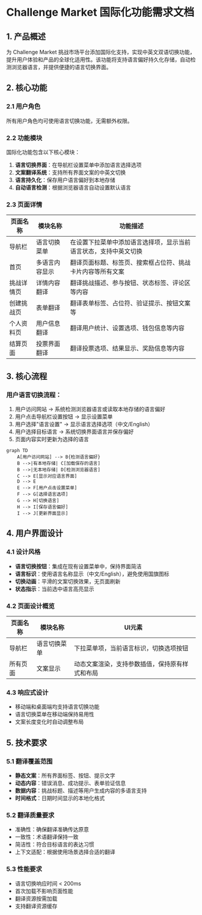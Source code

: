 # Challenge Market 国际化功能需求文档

## 1. 产品概述

为 Challenge Market 挑战市场平台添加国际化支持，实现中英文双语切换功能，提升用户体验和产品的全球化适用性。该功能将支持语言偏好持久化存储，自动检测浏览器语言，并提供便捷的语言切换界面。

## 2. 核心功能

### 2.1 用户角色
所有用户角色均可使用语言切换功能，无需额外权限。

### 2.2 功能模块

国际化功能包含以下核心模块：
1. **语言切换界面**：在导航栏设置菜单中添加语言选择选项
2. **文案翻译系统**：支持所有界面文案的中英文切换
3. **语言持久化**：保存用户语言偏好到本地存储
4. **自动语言检测**：根据浏览器语言自动设置默认语言

### 2.3 页面详情

| 页面名称 | 模块名称 | 功能描述 |
|---------|---------|---------|
| 导航栏 | 语言切换菜单 | 在设置下拉菜单中添加语言选择项，显示当前语言状态，支持中英文切换 |
| 首页 | 多语言内容显示 | 翻译页面标题、标签页、搜索框占位符、挑战卡片内容等所有文案 |
| 挑战详情页 | 详情内容翻译 | 翻译挑战描述、参与按钮、状态标签、评论区等内容 |
| 创建挑战页 | 表单翻译 | 翻译表单标签、占位符、验证提示、按钮文案等 |
| 个人资料页 | 用户信息翻译 | 翻译用户统计、设置选项、钱包信息等内容 |
| 结算页面 | 投票界面翻译 | 翻译投票选项、结果显示、奖励信息等内容 |

## 3. 核心流程

### 用户语言切换流程：
1. 用户访问网站 → 系统检测浏览器语言或读取本地存储的语言偏好
2. 用户点击导航栏设置按钮 → 显示设置菜单
3. 用户选择"语言设置" → 显示语言选择选项（中文/English）
4. 用户选择目标语言 → 系统切换界面语言并保存偏好
5. 页面内容实时更新为选择的语言

```mermaid
graph TD
    A[用户访问网站] --> B{检测语言偏好}
    B -->|有本地存储| C[加载保存的语言]
    B -->|无本地存储| D[检测浏览器语言]
    C --> E[显示对应语言界面]
    D --> E
    E --> F[用户点击设置菜单]
    F --> G[选择语言选项]
    G --> H[切换语言]
    H --> I[保存语言偏好]
    I --> J[更新界面显示]
```

## 4. 用户界面设计

### 4.1 设计风格
- **语言切换按钮**：集成在现有设置菜单中，保持界面简洁
- **语言标识**：使用语言名称显示（中文/English），避免使用国旗图标
- **切换动画**：平滑的文案切换效果，无页面刷新
- **状态指示**：当前选中语言高亮显示

### 4.2 页面设计概览

| 页面名称 | 模块名称 | UI元素 |
|---------|---------|--------|
| 导航栏 | 语言切换菜单 | 下拉菜单项，当前语言标识，切换选项按钮 |
| 所有页面 | 文案显示 | 动态文案渲染，支持参数插值，保持原有样式和布局 |

### 4.3 响应式设计
- 移动端和桌面端均支持语言切换功能
- 语言切换菜单在移动端保持易用性
- 文案长度变化时自动调整布局

## 5. 技术要求

### 5.1 翻译覆盖范围
- **静态文案**：所有界面标签、按钮、提示文字
- **动态内容**：错误消息、成功提示、表单验证信息
- **数据内容**：挑战标题、描述等用户生成内容的多语言支持
- **时间格式**：日期时间显示的本地化格式

### 5.2 翻译质量要求
- 准确性：确保翻译准确传达原意
- 一致性：术语翻译保持一致
- 简洁性：符合目标语言的表达习惯
- 上下文适配：根据使用场景选择合适的翻译

### 5.3 性能要求
- 语言切换响应时间 < 200ms
- 首次加载不影响页面性能
- 翻译资源按需加载
- 支持翻译资源缓存